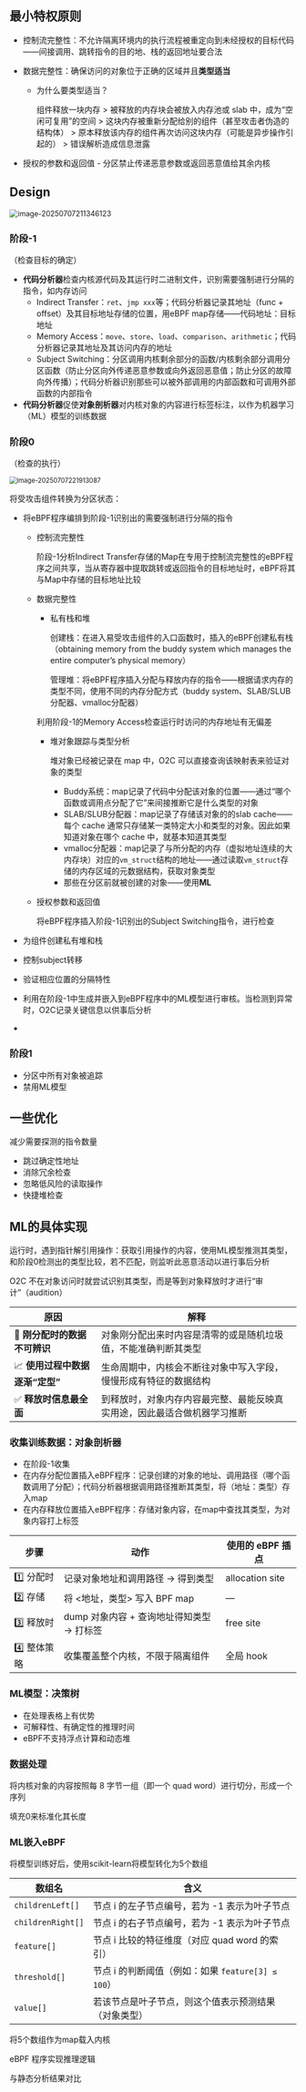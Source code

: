 ## 最小特权原则

* 控制流完整性：不允许隔离环境内的执行流程被重定向到未经授权的目标代码——间接调用、跳转指令的目的地、栈的返回地址要合法

* 数据完整性：确保访问的对象位于正确的区域并且**类型适当**

  * 为什么要类型适当？

    组件释放一块内存 > 被释放的内存块会被放入内存池或 slab 中，成为“空闲可复用”的空间 > 这块内存被重新分配给别的组件（甚至攻击者伪造的结构体） > 原本释放该内存的组件再次访问这块内存（可能是异步操作引起的） > 错误解析造成信息泄露

* 授权的参数和返回值 - 分区禁止传递恶意参数或返回恶意值给其余内核

## Design

<img src="..\..\assets\image-20250707211346123.png" alt="image-20250707211346123" style="zoom:90%;" />

### 阶段-1

（检查目标的确定）

* **代码分析器**检查内核源代码及其运行时二进制文件，识别需要强制进行分隔的指令，如内存访问
  * Indirect Transfer：`ret`、`jmp xxx`等；代码分析器记录其地址（func + offset）及其目标地址存储的位置，用eBPF map存储——代码地址：目标地址
  * Memory Access：`move`、`store`、`load`、`comparison`、`arithmetic`；代码分析器记录其地址及其访问内存的地址
  * Subject Switching：分区调用内核剩余部分的函数/内核剩余部分调用分区函数（防止分区向外传递恶意参数或向外返回恶意值；防止分区的故障向外传播）；代码分析器识别那些可以被外部调用的内部函数和可调用外部函数的内部指令
* **代码分析器**促使**对象剖析器**对内核对象的内容进行标签标注，以作为机器学习（ML）模型的训练数据

### 阶段0

（检查的执行）

<img src="..\..\assets\image-20250707221913087.png" alt="image-20250707221913087" style="zoom:80%;" />

将受攻击组件转换为分区状态：

* 将eBPF程序编排到阶段-1识别出的需要强制进行分隔的指令

  * 控制流完整性

    阶段-1分析Indirect Transfer存储的Map在专用于控制流完整性的eBPF程序之间共享，当从寄存器中提取跳转或返回指令的目标地址时，eBPF将其与Map中存储的目标地址比较

  * 数据完整性

    * 私有栈和堆

      创建栈：在进入易受攻击组件的入口函数时，插入的eBPF创建私有栈（obtaining memory from the buddy system which manages the entire computer’s physical memory）

      管理堆：将eBPF程序插入分配与释放内存的指令——根据请求内存的类型不同，使用不同的内存分配方式（buddy system、SLAB/SLUB分配器、vmalloc分配器）

    利用阶段-1的Memory Access检查运行时访问的内存地址有无偏差

    * 堆对象跟踪与类型分析

      堆对象已经被记录在 map 中，O2C 可以直接查询该映射表来验证对象的类型

      * Buddy系统：map记录了代码中分配该对象的位置——通过“哪个函数或调用点分配了它”来间接推断它是什么类型的对象
      * SLAB/SLUB分配器：map记录了存储该对象的的slab cache——每个 cache 通常只存储某一类特定大小和类型的对象。因此如果知道对象在哪个 cache 中，就基本知道其类型
      * vmalloc分配器：map记录了与所分配的内存（虚拟地址连续的大内存块）对应的`vm_struct`结构的地址——通过读取`vm_struct`存储的内存区域的元数据结构，获取对象类型
      * 那些在分区前就被创建的对象——使用**ML**

  * 授权参数和返回值

    将eBPF程序插入阶段-1识别出的Subject Switching指令，进行检查

* 为组件创建私有堆和栈

* 控制subject转移

* 验证相应位置的分隔特性

* 利用在阶段-1中生成并嵌入到eBPF程序中的ML模型进行审核。当检测到异常时，O2C记录关键信息以供事后分析

* 

### 阶段1

* 分区中所有对象被追踪
* 禁用ML模型

## 一些优化

减少需要探测的指令数量

* 跳过确定性地址
* 消除冗余检查
* 忽略低风险的读取操作
* 快捷堆检查

## ML的具体实现

运行时，遇到指针解引用操作：获取引用操作的内容，使用ML模型推测其类型，和阶段0检测出的类型比较，若不匹配，则监听此恶意活动以进行事后分析

O2C 不在对象访问时就尝试识别其类型，而是等到对象释放时才进行“审计”（audition）

| 原因                           | 解释                                                         |
| ------------------------------ | ------------------------------------------------------------ |
| 🎯 **刚分配时的数据不可辨识**   | 对象刚分配出来时内容是清零的或是随机垃圾值，不能准确判断其类型 |
| 📈 **使用过程中数据逐渐“定型”** | 生命周期中，内核会不断往对象中写入字段，慢慢形成有特征的数据结构 |
| ✅ **释放时信息最全面**         | 到释放时，对象内存内容最完整、最能反映真实用途，因此最适合做机器学习推断 |

### 收集训练数据：对象剖析器

* 在阶段-1收集
* 在内存分配位置插入eBPF程序：记录创建的对象的地址、调用路径（哪个函数调用了分配）；代码分析器根据调用路径推断其类型，将（地址：类型）存入map
* 在内存释放位置插入eBPF程序：存储对象内容，在map中查找其类型，为对象内容打上标签

| 步骤       | 动作                                      | 使用的 eBPF 插点 |
| ---------- | ----------------------------------------- | ---------------- |
| 1️⃣ 分配时   | 记录对象地址和调用路径 → 得到类型         | allocation site  |
| 2️⃣ 存储     | 将 <地址，类型> 写入 BPF map              | —                |
| 3️⃣ 释放时   | dump 对象内容 + 查询地址得知类型 → 打标签 | free site        |
| 4️⃣ 整体策略 | 收集覆盖整个内核，不限于隔离组件          | 全局 hook        |

### ML模型：决策树

* 在处理表格上有优势
* 可解释性、有确定性的推理时间
* eBPF不支持浮点计算和动态堆

### 数据处理

将内核对象的内容按照每 8 字节一组（即一个 quad word）进行切分，形成一个序列

填充0来标准化其长度

### ML嵌入eBPF

将模型训练好后，使用scikit-learn将模型转化为5个数组

| 数组名            | 含义                                                 |
| ----------------- | ---------------------------------------------------- |
| `childrenLeft[]`  | 节点 i 的左子节点编号，若为 -1 表示为叶子节点        |
| `childrenRight[]` | 节点 i 的右子节点编号，若为 -1 表示为叶子节点        |
| `feature[]`       | 节点 i 比较的特征维度（对应 quad word 的索引）       |
| `threshold[]`     | 节点 i 的判断阈值（例如：如果 `feature[3] ≤ 100`）   |
| `value[]`         | 若该节点是叶子节点，则这个值表示预测结果（对象类型） |

将5个数组作为map载入内核

eBPF 程序实现推理逻辑

与静态分析结果对比